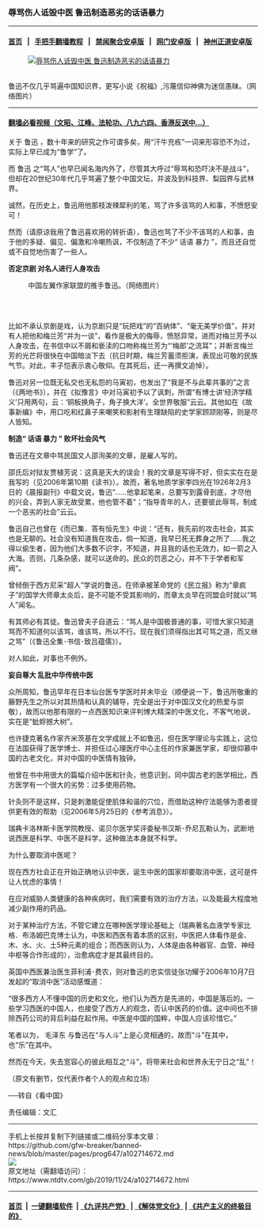 ### 辱骂伤人诋毁中医 鲁迅制造恶劣的话语暴力
------------------------

#### [首页](https://github.com/gfw-breaker/banned-news/blob/master/README.md) &nbsp;&nbsp;|&nbsp;&nbsp; [手把手翻墙教程](https://github.com/gfw-breaker/guides/wiki) &nbsp;&nbsp;|&nbsp;&nbsp; [禁闻聚合安卓版](https://github.com/gfw-breaker/bn-android) &nbsp;&nbsp;|&nbsp;&nbsp; [网门安卓版](https://github.com/oGate2/oGate) &nbsp;&nbsp;|&nbsp;&nbsp; [神州正道安卓版](https://github.com/SzzdOgate/update) 



<div><div class="featured_image">
 <a href="https://i.ntdtv.com/assets/uploads/2019/11/2019-11-24_132037.jpg" target="_blank">
  <figure>
   <img alt="辱骂伤人诋毁中医 鲁迅制造恶劣的话语暴力" src="https://i.ntdtv.com/assets/uploads/2019/11/2019-11-24_132037-800x450.jpg"/>
  </figure><br/>
 </a>
 <span class="caption">
  鲁迅不仅几乎骂遍中国知识界，更写小说《祝福》,污蔑信仰神佛为迷信愚昧。（网络图片）
 </span>
</div>
</div><hr/>

#### [翻墙必看视频（文昭、江峰、法轮功、八九六四、香港反送中...）](https://github.com/gfw-breaker/banned-news/blob/master/pages/links.md)

<div><div class="post_content" itemprop="articleBody">
 <p>
  关于
  <ok href="https://www.ntdtv.com/gb/鲁迅.htm">
   鲁迅
  </ok>
  ，数十年来的研究之作可谓多矣，用“汗牛充栋”一词来形容恐不为过，实际上早已成为“鲁学”了。
 </p>
 <p>
  而
  <ok href="https://www.ntdtv.com/gb/鲁迅.htm">
   鲁迅
  </ok>
  之“骂人”也早已闻名海内外了，尽管其大呼过“辱骂和恐吓决不是战斗”，但却在20世纪30年代几乎骂遍了整个中国文坛，并波及到科技界、梨园界与武林界。
 </p>
 <p>
  诚然，在历史上，鲁迅用他那枝泼辣犀利的笔，骂了许多该骂的人和事，不愤怒安可！
 </p>
 <p>
  然而（请原谅我用了鲁迅喜欢用的转折语），鲁迅也骂了不少不该骂的人和事，由于他的多疑、偏见、偏激和冷嘲热讽，不仅制造了不少“
  <ok href="https://www.ntdtv.com/gb/话语.htm">
   话语
  </ok>
  <ok href="https://www.ntdtv.com/gb/暴力.htm">
   暴力
  </ok>
  ”，而且还自觉或不自觉地伤害了一些人。
 </p>
 <p>
  <strong>
   否定京剧 对名人进行人身攻击
  </strong>
 </p>
 <figure class="wp-caption alignnone" id="attachment_102714674" style="width: 600px">
  <img alt="" class="size-medium wp-image-102714674" src="https://i.ntdtv.com/assets/uploads/2019/11/2019-11-24_132150-600x360.jpg">
   <br/><figcaption class="wp-caption-text">
    中国左翼作家联盟的推手鲁迅。（网络图片）
   </figcaption><br/>
  </img>
 </figure><br/>
 <p>
  比如不承认京剧是戏，认为京剧只是“玩把戏”的“百纳体”、“毫无美学价值”，并对有人把他和梅兰芳“并为一谈”，看作是极大的侮辱，愤怒异常，进而对梅兰芳予以人身攻击，在书信中以不屑和亵渎的口吻称梅兰芳为“‘梅郎’之流耳”；并断言梅兰芳的光芒将很快在中国暗淡下去（抗日时期，梅兰芳蓄须拒演，表现出可敬的民族气节。对此，丰子恺表示衷心敬仰。在其死后，还一再撰文追悼）。
 </p>
 <p>
  鲁迅对另一位既无私交也无私怨的马寅初，也发出了“我是不与此辈共事的”之言（《两地书》），并在《拟豫言》中对马寅初予以了讽刺，所谓“有博士讲‘经济学精义’只用两句，云：‘铜板换角子，角子换大洋’。全世界敬服”云云。其他如在《故事新编》中，用口吃和红鼻子来嘲笑和影射有生理缺陷的史学家顾颉刚等，则是尽人皆知。
 </p>
 <p>
  <strong>
   制造“
   <ok href="https://www.ntdtv.com/gb/话语.htm">
    话语
   </ok>
   <ok href="https://www.ntdtv.com/gb/暴力.htm">
    暴力
   </ok>
   ” 败坏社会风气
  </strong>
 </p>
 <p>
  鲁迅还在文章中骂民国文人邵洵美的文章，是雇人写的。
 </p>
 <p>
  邵氏后对狱友贾植芳说：这真是天大的误会！我的文章是写得不好，但实实在在是我写的（见2006年第10期《读书》）。故而，著名地质学家李四光在1926年2月3日的《晨报副刊》中载文说，鲁迅“……他拿起笔来，总要写到露骨到底，才尽他的兴会，弄到人家无故受累，他也管不着”；“指导青年的人，还要彼此辱骂，制成一个恶劣的社会”云云。
 </p>
 <p>
  鲁迅自己也曾在《而已集．答有恒先生》中说：“还有，我先前的攻击社会，其实也是无聊的。社会没有知道我在攻击，倘一知道，我早已死无葬身之所了……我之得以偷生者，因为他们大多数不识字，不知道，并且我的话也无效力，如一箭之入大海。否则，几条杂感，就可以送命的。民众的罚恶之心，并不下于学者和军阀”。
 </p>
 <p>
  曾倾倒于西方尼采“超人”学说的鲁迅，在师承被革命党的《民立报》称为“章疯子”的国学大师章太炎后，是不可能不受其影响的，而章太炎早在同盟会时就以“骂人”闻名。
 </p>
 <p>
  有其师必有其徒。鲁迅曾夫子自道云：“骂人是中国极普通的事，可惜大家只知道骂而不知道何以该骂，谁该骂，所以不行。现在我们须得指出其可骂之道，而又继之骂”（《鲁迅全集･书信･致吕蕴儒》）。
 </p>
 <p>
  对人如此，对事也不例外。
 </p>
 <p>
  <strong>
   妄自尊大 乱批中华传统中医
  </strong>
 </p>
 <p>
  众所周知，鲁迅早年在日本仙台医专学医时并未毕业（顺便说一下，鲁迅所敬重的藤野先生之所以对其热情和认真的辅导，完全是出于对中国汉文化的热爱与崇敬），故而以他那有限的一点西医知识来评判博大精深的中医文化，不客气地说，实在是“蚍蜉撼大树”。
 </p>
 <p>
  也许捷克著名作家齐米茨基在文学成就上不如鲁迅，但在医学理论与实践上，这位在法国获得了医学博士、并担任过心理医疗中心主任的作家兼医学家，却很仰慕中国的古老文化，并对中国的中医情有独钟。
 </p>
 <p>
  他曾在书中用很大的篇幅介绍中医和针灸，他意识到，同中国古老的医学相比，西方医学有一个很大的劣势：过多使用药物。
 </p>
 <p>
  针灸则不是这样，只是刺激能促使肌体和谐的穴位，而借助这种疗法能够为患者提供更有效的帮助（见2006年5月25日的《参考消息》）。
 </p>
 <p>
  瑞典卡洛林斯卡医学院教授、诺贝尔医学奖评委秘书汉斯･乔尼瓦勒认为，武断地说西医是科学、中医不是科学，这种做法本身就不科学。
 </p>
 <p>
  为什么要取消中医呢？
 </p>
 <p>
  现在西方社会正在开始正确地认识中医，诞生中医的国家却要取消中医，这可是件让人忧虑的事情！
 </p>
 <p>
  在应对威胁人类健康的各种疾病时，我们需要有效的治疗方法，以及能最大程度地减少副作用的药品。
 </p>
 <p>
  对于某种治疗方法，不管它建立在哪种医学理论基础上（瑞典著名血液学专家比格．布洛姆巴克博士认为，中医和西医有着本质的区别，中医把人体看作是金、木、水、火、土5种元素的组合；而西医则认为，人体是由各种器官、血管、神经中枢等合作形成的），治愈病症才是其最终目的。
 </p>
 <p>
  英国中西医兼治医生菲利浦･费农，则对鲁迅的忠实信徒张功耀于2006年10月7日发起的“取消中医”活动感慨道：
 </p>
 <p>
  “很多西方人不懂中国的历史和文化，他们认为西方是先进的，中国是落后的。一些学习西医的中国人，也接受了西方人的观念，否认中医药的价值。这中间也不排除西药公司的背后利益在起作用。中医是中国的国粹，中国人应该珍惜它。”
 </p>
 <p>
  笔者以为，
  <ok href="https://www.ntdtv.com/gb/毛泽东.htm">
   毛泽东
  </ok>
  与鲁迅在“与人斗”上是心灵相通的，故而“斗”在其中，也“乐”在其中。
 </p>
 <p>
  然而在今天，失去宽容心的彼此相互之“斗”，将带来社会和世界永无宁日之“乱”！
 </p>
 <p>
  （原文有删节，仅代表作者个人的观点和立场）
 </p>
 <p>
  ──转自《看中国》
 </p>
 <p>
  责任编辑：文汇
 </p>
 <div class="single_ad">
 </div>
</div>
</div>
<hr/>
手机上长按并复制下列链接或二维码分享本文章：<br/>
https://github.com/gfw-breaker/banned-news/blob/master/pages/prog647/a102714672.md <br/>
<a href='https://github.com/gfw-breaker/banned-news/blob/master/pages/prog647/a102714672.md'><img src='https://github.com/gfw-breaker/banned-news/blob/master/pages/prog647/a102714672.md.png'/></a> <br/>
原文地址（需翻墙访问）：https://www.ntdtv.com/gb/2019/11/24/a102714672.html


------------------------
#### [首页](https://github.com/gfw-breaker/banned-news/blob/master/README.md) &nbsp;|&nbsp; [一键翻墙软件](https://github.com/gfw-breaker/nogfw/blob/master/README.md) &nbsp;| [《九评共产党》](https://github.com/gfw-breaker/9ping.md/blob/master/README.md#九评之一评共产党是什么) | [《解体党文化》](https://github.com/gfw-breaker/jtdwh.md/blob/master/README.md) | [《共产主义的终极目的》](https://github.com/gfw-breaker/gczydzjmd.md/blob/master/README.md)


<img src='http://gfw-breaker.win/banned-news/pages/prog647/a102714672.md' width='0px' height='0px'/>